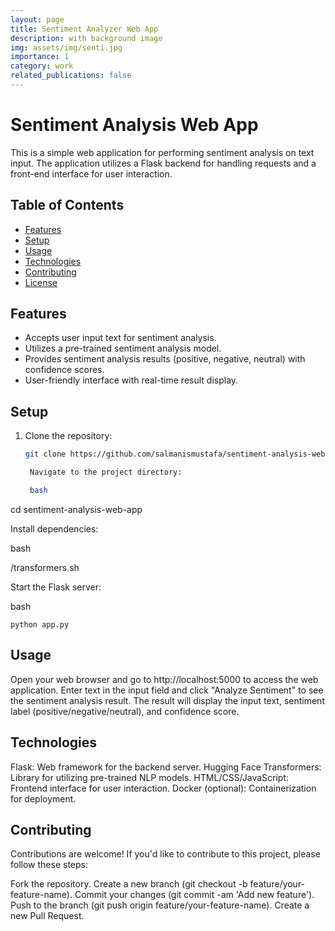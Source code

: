 ```yaml
---
layout: page
title: Sentiment Analyzer Web App
description: with background image
img: assets/img/senti.jpg
importance: 1
category: work
related_publications: false
---
```


# Sentiment Analysis Web App

This is a simple web application for performing sentiment analysis on text input. The application utilizes a Flask backend for handling requests and a front-end interface for user interaction.

## Table of Contents

- [Features](#features)
- [Setup](#setup)
- [Usage](#usage)
- [Technologies](#technologies)
- [Contributing](#contributing)
- [License](#license)

## Features

- Accepts user input text for sentiment analysis.
- Utilizes a pre-trained sentiment analysis model.
- Provides sentiment analysis results (positive, negative, neutral) with confidence scores.
- User-friendly interface with real-time result display.

## Setup

1. Clone the repository:

   ```bash
   git clone https://github.com/salmanismustafa/sentiment-analysis-web-app.git

    Navigate to the project directory:

    bash

cd sentiment-analysis-web-app

Install dependencies:

bash

/transformers.sh


Start the Flask server:

bash

    python app.py

## Usage

   Open your web browser and go to http://localhost:5000 to access the web application.
    Enter text in the input field and click "Analyze Sentiment" to see the sentiment analysis result.
    The result will display the input text, sentiment label (positive/negative/neutral), and confidence score.

## Technologies

   Flask: Web framework for the backend server.
    Hugging Face Transformers: Library for utilizing pre-trained NLP models.
    HTML/CSS/JavaScript: Frontend interface for user interaction.
    Docker (optional): Containerization for deployment.

## Contributing

Contributions are welcome! If you'd like to contribute to this project, please follow these steps:

   Fork the repository.
    Create a new branch (git checkout -b feature/your-feature-name).
    Commit your changes (git commit -am 'Add new feature').
    Push to the branch (git push origin feature/your-feature-name).
    Create a new Pull Request.


